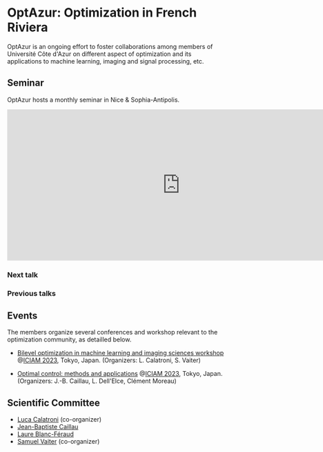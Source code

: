# OptAzur: Optimization in French Riviera

OptAzur is an ongoing effort to foster collaborations among members of Université Côte d'Azur on different aspect of optimization and its applications to machine learning, imaging and signal processing, etc. 

## Seminar

OptAzur hosts a monthly seminar in Nice & Sophia-Antipolis.

<iframe src="https://calendar.google.com/calendar/embed?src=777634d8e23d216a22f2e45d2f1c56cfd1b2cafd4dedb0f48458a55bef4f7a0f%40group.calendar.google.com&ctz=Europe%2FParis" style="border: 0" width="800" height="350" frameborder="0" scrolling="no"></iframe>

### Next talk

### Previous talks

## Events

The members organize several conferences and workshop relevant to the optimization community, as detailled below.

- [Bilevel optimization in machine learning and imaging sciences workshop](https://iciam2023.org/registered_data?id=00400) @[ICIAM 2023](https://iciam2023.org/accepted_ms#00400_Bilevel_optimization_in_machine_learning_and_imaging_sciences), Tokyo, Japan. (Organizers: L. Calatroni, S. Vaiter)

- [Optimal control: methods and applications](https://iciam2023.org/registered_data?id=00731) @[ICIAM 2023](https://iciam2023.org), Tokyo, Japan. (Organizers: J.-B. Caillau, L. Dell'Elce, Clément Moreau)

## Scientific Committee

- [Luca Calatroni](https://sites.google.com/view/lucacalatroni/home) (co-organizer)
- [Jean-Baptiste Caillau](https://caillau.perso.math.cnrs.fr)
- [Laure Blanc-Féraud](https://www.i3s.unice.fr/~blancf/)
- [Samuel Vaiter](https://samuelvaiter.com) (co-organizer)
